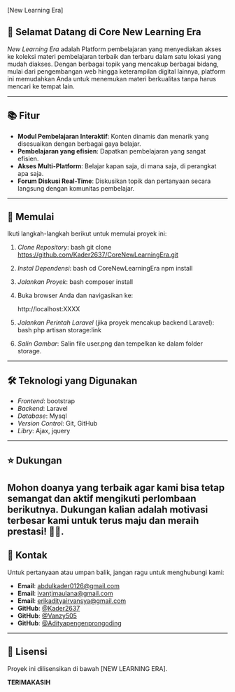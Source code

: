 
[New Learning Era]

## 🌟 Selamat Datang di Core New Learning Era

*New Learning Era* adalah Platform pembelajaran yang menyediakan akses ke koleksi materi pembelajaran terbaik dan terbaru dalam satu lokasi yang mudah diakses. Dengan berbagai topik yang mencakup berbagai bidang, mulai dari pengembangan web hingga keterampilan digital lainnya, platform ini memudahkan Anda untuk menemukan materi berkualitas tanpa harus mencari ke tempat lain.

---

## 📚 Fitur

- **Modul Pembelajaran Interaktif**: Konten dinamis dan menarik yang disesuaikan dengan berbagai gaya belajar.
- **Pembelajaran yang efisien**: Dapatkan pembelajaran yang sangat efisien.
- **Akses Multi-Platform**: Belajar kapan saja, di mana saja, di perangkat apa saja.
- **Forum Diskusi Real-Time**: Diskusikan topik dan pertanyaan secara langsung dengan komunitas pembelajar.


---

## 🚀 Memulai

Ikuti langkah-langkah berikut untuk memulai proyek ini:

1. *Clone Repository*:
    bash
    git clone https://github.com/Kader2637/CoreNewLearningEra.git
    

2. *Instal Dependensi*:
    bash
    cd CoreNewLearningEra
    npm install
    

3. *Jalankan Proyek*:
    bash
    composer install
    

4. Buka browser Anda dan navigasikan ke:
    
    http://localhost:XXXX
    

5. *Jalankan Perintah Laravel* (jika proyek mencakup backend Laravel):
    bash
    php artisan storage:link
    

6. *Salin Gambar*: Salin file user.png dan tempelkan ke dalam folder storage.

---

## 🛠️ Teknologi yang Digunakan

- *Frontend*: bootstrap
- *Backend*: Laravel
- *Database*: Mysql
- *Version Control*: Git, GitHub
- *Libry*: Ajax, jquery

---

## ⭐ Dukungan

Mohon doanya yang terbaik agar kami bisa tetap semangat dan aktif mengikuti perlombaan berikutnya. Dukungan kalian adalah motivasi terbesar kami untuk terus maju dan meraih prestasi! 🙏✨.
---

## 📧 Kontak

Untuk pertanyaan atau umpan balik, jangan ragu untuk menghubungi kami:

- **Email**: abdulkader0126@gmail.com
- **Email**: ivantjmaulana@gmail.com
- **Email**: erikadityairvansya@gmail.com
- **GitHub**: [@Kader2637](https://github.com/Kader2637)
- **GitHub**: [@Vanzy505](https://github.com/vanz505)
- **GitHub**: [@Adityapengenprongoding](https://github.com/adityapengenprongoding)

---

## 📝 Lisensi

Proyek ini dilisensikan di bawah 
[NEW LEARNING ERA].

**TERIMAKASIH**
